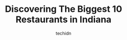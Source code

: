 ---
layout: ampstory
image: https://i0.wp.com/paketmu.com/wp-content/uploads/2023/06/late-harvest-kitchen-0-in-indiana-1686367323.jpeg?resize=640,853
author: techidn
featured: false
description: Explore the diverse Restaurant scene in Indiana, home to an incredible selection of 10 establishments catering to every taste. Whether youre in search of iconic favorites or undiscovered tr
title: Discovering The Biggest 10 Restaurants in Indiana
cover:
   title: Discovering The Biggest 10 Restaurants in Indiana
   subtitle: RICKPATE
   background: https://paketmu.com/wp-content/uploads/2023/06/late-harvest-kitchen-0-in-indiana-1686367323.jpeg

pages: 
 - layout: thirds
   top: <h1>#1 Dicks Last Resort - Indianapolis</h1>
   bottom: "<p>We stopped by better for dinner. We enjoyed the entertainment. The waitress did a great job of keeping us entertained. She messageMade custom paper hats for some of us. O</p>"
   background: https://paketmu.com/wp-content/uploads/2023/06/late-harvest-kitchen-1-in-indiana-1686367324.jpeg
   backgroundblur: true
 - layout: thirds
   top: <h1>#2 Charlestons Restaurant</h1>
   bottom: "<p>I have only eaten at a bar table so I cannot speak to the atmosphere in the main part of the restaurant.  But I do enjoy eating in the bar area.  The atmosphere is very n</p>"
   background: https://paketmu.com/wp-content/uploads/2023/06/late-harvest-kitchen-2-in-indiana-1686367325.jpeg
   cta:
      link: https://paketmu.com/discovering-the-biggest-10-restaurants-in-indiana/
      text: Discovering The Biggest 10 Restaurants in Indiana
 - layout: thirds
   top: <h1>#3 Coopers Hawk Winery & Restaurant- Indianapolis</h1>
   bottom: "<p>If you are looking for a place to have a great date night this is the place! The food was amazing. They had a wonderful selection of cuisine to fit any mood. They let you</p>"
   background: https://paketmu.com/wp-content/uploads/2023/06/late-harvest-kitchen-3-in-indiana-1686367326.jpeg
   cta:
      link: https://paketmu.com/discovering-the-biggest-10-restaurants-in-indiana/
      text: Discovering The Biggest 10 Restaurants in Indiana
 - layout: thirds
   top: <h1>#4 Seasons 52</h1>
   bottom: "<p>8650 Keystone Crossing, Indianapolis, IN 46240, United States</p>"
   background: https://images.unsplash.com/photo-1564951434112-64d74cc2a2d7?ixlib=rb-4.0.3&ixid=MnwxMjA3fDB8MHxwaG90by1wYWdlfHx8fGVufDB8fHx8&auto=format&fit=crop&w=640&h=853&q=80
   cta:
      link: https://paketmu.com/discovering-the-biggest-10-restaurants-in-indiana/
      text: Discovering The Biggest 10 Restaurants in Indiana
 - layout: thirds
   top: <h1>#5 Mississippi Belle</h1>
   bottom: "<p>2170 E 54th St, Indianapolis, IN 46220, United States</p>"
   background: https://images.unsplash.com/photo-1522441815192-d9f04eb0615c?ixlib=rb-4.0.3&ixid=MnwxMjA3fDB8MHxwaG90by1wYWdlfHx8fGVufDB8fHx8&auto=format&fit=crop&w=640&h=853&q=80
   cta:
      link: https://paketmu.com/discovering-the-biggest-10-restaurants-in-indiana/
      text: Discovering The Biggest 10 Restaurants in Indiana
 - layout: thirds
   top: <h1>#6 USA Restaurant</h1>
   bottom: "<p>1515 N Main St, Monticello, IN 47960, United States</p>"
   background: https://images.unsplash.com/photo-1557672172-298e090bd0f1?ixlib=rb-4.0.3&ixid=MnwxMjA3fDB8MHxwaG90by1wYWdlfHx8fGVufDB8fHx8&auto=format&fit=crop&w=640&h=853&q=80
   cta:
      link: https://paketmu.com/discovering-the-biggest-10-restaurants-in-indiana/
      text: Discovering The Biggest 10 Restaurants in Indiana
 - layout: thirds
   top: <h1>#7 Fire by the Monon</h1>
   bottom: "<p>6523 Ferguson St, Indianapolis, IN 46220, United States</p>"
   background: https://images.unsplash.com/photo-1489648022186-8f49310909a0?ixlib=rb-4.0.3&ixid=MnwxMjA3fDB8MHxwaG90by1wYWdlfHx8fGVufDB8fHx8&auto=format&fit=crop&w=640&h=853&q=80
   cta:
      link: https://paketmu.com/discovering-the-biggest-10-restaurants-in-indiana/
      text: Discovering The Biggest 10 Restaurants in Indiana
 - layout: thirds
   middle: Continue reading...
   background: https://images.unsplash.com/photo-1609083590460-7b8cc0ca65f8?ixlib=rb-4.0.3&ixid=MnwxMjA3fDB8MHxwaG90by1wYWdlfHx8fGVufDB8fHx8&auto=format&fit=crop&w=640&h=853&q=80
   cta:
      link: https://paketmu.com/discovering-the-biggest-10-restaurants-in-indiana/
      text: Discovering The Biggest 10 Restaurants in Indiana
      
---